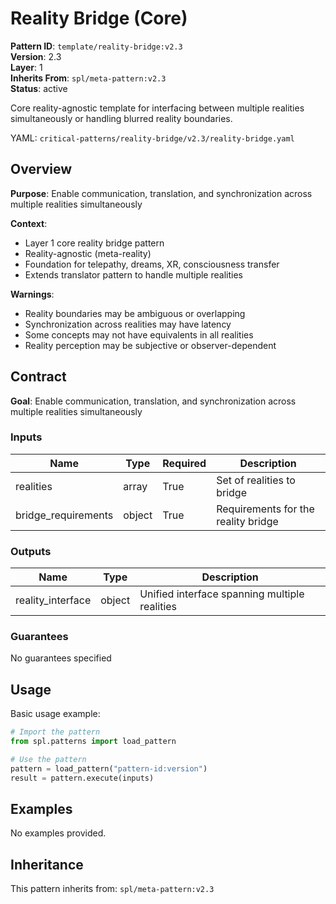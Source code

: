 # Reality Bridge (Core)

**Pattern ID**: `template/reality-bridge:v2.3`  
**Version**: 2.3  
**Layer**: 1  
**Inherits From**: `spl/meta-pattern:v2.3`  
**Status**: active

Core reality-agnostic template for interfacing between multiple realities simultaneously or handling blurred reality boundaries.

YAML: `critical-patterns/reality-bridge/v2.3/reality-bridge.yaml`


## Overview

**Purpose**: Enable communication, translation, and synchronization across multiple realities simultaneously

**Context**: 
- Layer 1 core reality bridge pattern
- Reality-agnostic (meta-reality)
- Foundation for telepathy, dreams, XR, consciousness transfer
- Extends translator pattern to handle multiple realities

**Warnings**:
- Reality boundaries may be ambiguous or overlapping
- Synchronization across realities may have latency
- Some concepts may not have equivalents in all realities
- Reality perception may be subjective or observer-dependent


## Contract

**Goal**: Enable communication, translation, and synchronization across multiple realities simultaneously

### Inputs

| Name | Type | Required | Description |
| --- | --- | --- | --- |
| realities | array | True | Set of realities to bridge |
| bridge_requirements | object | True | Requirements for the reality bridge |

### Outputs

| Name | Type | Description |
| --- | --- | --- |
| reality_interface | object | Unified interface spanning multiple realities |

### Guarantees

No guarantees specified


## Usage

Basic usage example:

```python
# Import the pattern
from spl.patterns import load_pattern

# Use the pattern
pattern = load_pattern("pattern-id:version")
result = pattern.execute(inputs)
```


## Examples

No examples provided.


## Inheritance

This pattern inherits from: `spl/meta-pattern:v2.3`
